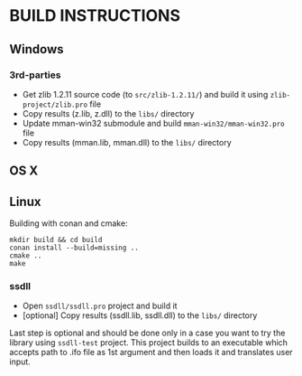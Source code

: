 # BUILD INSTRUCTIONS

## Windows

### 3rd-parties

* Get zlib 1.2.11 source code (to `src/zlib-1.2.11/`) and build it using `zlib-project/zlib.pro` file
* Copy results (z.lib, z.dll) to the `libs/` directory
* Update mman-win32 submodule and build `mman-win32/mman-win32.pro` file
* Copy results (mman.lib, mman.dll) to the `libs/` directory

## OS X
## Linux

Building with conan and cmake:

```
mkdir build && cd build
conan install --build=missing ..
cmake ..
make
```

### ssdll

* Open `ssdll/ssdll.pro` project and build it
* [optional] Copy results (ssdll.lib, ssdll.dll) to the `libs/` directory

Last step is optional and should be done only in a case you want to try the library using `ssdll-test` project. This project builds to an executable which accepts path to .ifo file as 1st argument and then loads it and translates user input.


